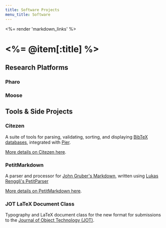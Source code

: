 ```yaml
---
title: Software Projects
menu_title: Software
---
```

<%= render 'markdown_links' %>

# <%= @item[:title] %>


## Research Platforms

### Pharo

### Moose


## Tools & Side Projects

### Citezen
A suite of tools for parsing, validating, sorting, and displaying [BibTeX databases][bibtex], integrated with [Pier][].

[More details on Citezen here](./citezen.html).

[bibtex]: http://www.bibtex.org
[pier]: http://www.piercms.com


### PetitMarkdown
A parser and processor for [John Gruber's Markdown][markdown], written using [Lukas Renggli's PetitParser][petitparser]

[More details on PetitMarkdown here](./petitmarkdown.html).

[markdown]: http://daringfireball.net/projects/markdown/
[petitparser]: http://scg.unibe.ch/research/helvetia/petitparser


### JOT LaTeX Document Class
Typography and LaTeX document class for the new format for submissions to the [Journal of Object Technology (JOT)][jot].

[jot]: http://www.jot.fm
